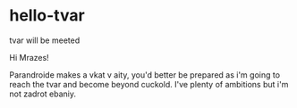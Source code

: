 # hello-tvar
tvar will be meeted

Hi Mrazes!

Parandroide makes a vkat v aity, you'd better be prepared as i'm going to reach the tvar and become beyond cuckold.
I've plenty of ambitions but i'm not zadrot ebaniy.
